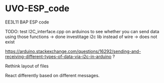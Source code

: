 # UVO-ESP_code
 EE3L11 BAP ESP code


TODO:
test I2C_interface.cpp on arduinos to see whether you can send data using those functions -> done
investitage i2c lib instead of wire -> does not exist

https://arduino.stackexchange.com/questions/16292/sending-and-receiving-different-types-of-data-via-i2c-in-arduino ?

Rethink layout of files

React differently based on different messages.